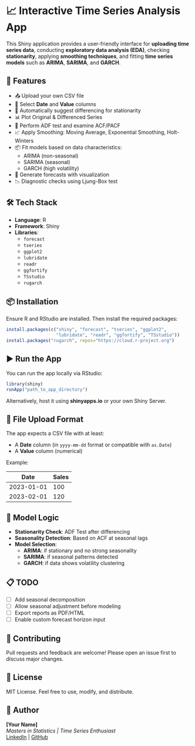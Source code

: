 
# 📈 Interactive Time Series Analysis App

This Shiny application provides a user-friendly interface for **uploading time series data**, conducting **exploratory data analysis (EDA)**, checking **stationarity**, applying **smoothing techniques**, and fitting **time series models** such as **ARIMA**, **SARIMA**, and **GARCH**.

## 🚀 Features

- 📤 Upload your own CSV file
- 📅 Select **Date** and **Value** columns
- 🔁 Automatically suggest differencing for stationarity
- 📊 Plot Original & Differenced Series
- 🔎 Perform ADF test and examine ACF/PACF
- 📈 Apply Smoothing: Moving Average, Exponential Smoothing, Holt-Winters
- 📦 Fit models based on data characteristics:
  - ARIMA (non-seasonal)
  - SARIMA (seasonal)
  - GARCH (high volatility)
- 🔮 Generate forecasts with visualization
- 📉 Diagnostic checks using Ljung-Box test

## 🛠️ Tech Stack

- **Language**: R
- **Framework**: Shiny
- **Libraries**: 
  - `forecast`
  - `tseries`
  - `ggplot2`
  - `lubridate`
  - `readr`
  - `ggfortify`
  - `TSstudio`
  - `rugarch`

## 📦 Installation

Ensure R and RStudio are installed. Then install the required packages:

```r
install.packages(c("shiny", "forecast", "tseries", "ggplot2", 
                   "lubridate", "readr", "ggfortify", "TSstudio"))
install.packages("rugarch", repos="https://cloud.r-project.org")
```

## ▶️ Run the App

You can run the app locally via RStudio:

```r
library(shiny)
runApp("path_to_app_directory")
```

Alternatively, host it using **shinyapps.io** or your own Shiny Server.

## 📂 File Upload Format

The app expects a CSV file with at least:
- A **Date** column (in `yyyy-mm-dd` format or compatible with `as.Date`)
- A **Value** column (numerical)

Example:

| Date       | Sales |
|------------|-------|
| 2023-01-01 | 100   |
| 2023-02-01 | 120   |

## 🧠 Model Logic

- **Stationarity Check**: ADF Test after differencing
- **Seasonality Detection**: Based on ACF at seasonal lags
- **Model Selection**:
  - **ARIMA**: if stationary and no strong seasonality
  - **SARIMA**: if seasonal patterns detected
  - **GARCH**: if data shows volatility clustering

## 📋 TODO

- [ ] Add seasonal decomposition
- [ ] Allow seasonal adjustment before modeling
- [ ] Export reports as PDF/HTML
- [ ] Enable custom forecast horizon input

## 🤝 Contributing

Pull requests and feedback are welcome! Please open an issue first to discuss major changes.

## 📄 License

MIT License. Feel free to use, modify, and distribute.

## 👤 Author

**[Your Name]**  
_Masters in Statistics | Time Series Enthusiast_  
[LinkedIn](#) | [GitHub](#)
